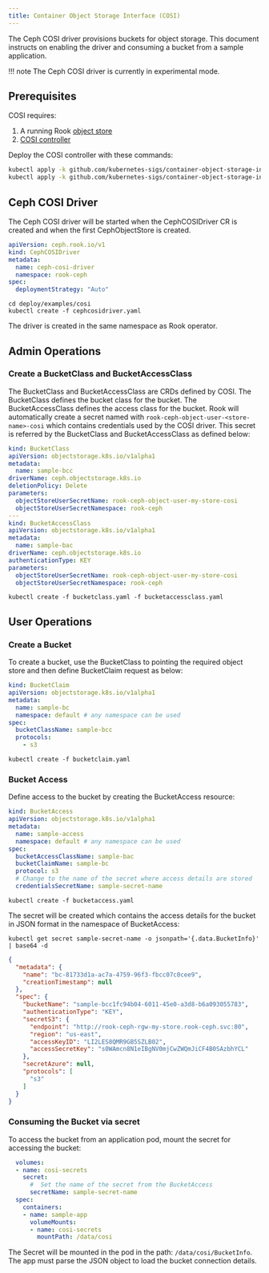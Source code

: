 ```yaml
---
title: Container Object Storage Interface (COSI)
---
```


The Ceph COSI driver provisions buckets for object storage. This document instructs on enabling the driver and consuming a bucket from a sample application.

!!! note
    The Ceph COSI driver is currently in experimental mode.

## Prerequisites

COSI requires:

1. A running Rook [object store](object-storage.md)
2. [COSI controller](https://github.com/kubernetes-sigs/container-object-storage-interface-controller#readme)

Deploy the COSI controller with these commands:

```bash
kubectl apply -k github.com/kubernetes-sigs/container-object-storage-interface-api
kubectl apply -k github.com/kubernetes-sigs/container-object-storage-interface-controller
```

## Ceph COSI Driver

The Ceph COSI driver will be started when the CephCOSIDriver CR is created and when the first CephObjectStore is created.

```yaml
apiVersion: ceph.rook.io/v1
kind: CephCOSIDriver
metadata:
  name: ceph-cosi-driver
  namespace: rook-ceph
spec:
  deploymentStrategy: "Auto"
```

```console
cd deploy/examples/cosi
kubectl create -f cephcosidriver.yaml
```

The driver is created in the same namespace as Rook operator.

## Admin Operations

### Create a BucketClass and BucketAccessClass

The BucketClass and BucketAccessClass are CRDs defined by COSI. The BucketClass defines the bucket class for the bucket. The BucketAccessClass defines the access class for the bucket. Rook will automatically create a secret named with `rook-ceph-object-user-<store-name>-cosi` which contains credentials used by the COSI driver. This secret is referred by the BucketClass and BucketAccessClass as defined below:

```yaml
kind: BucketClass
apiVersion: objectstorage.k8s.io/v1alpha1
metadata:
  name: sample-bcc
driverName: ceph.objectstorage.k8s.io
deletionPolicy: Delete
parameters:
  objectStoreUserSecretName: rook-ceph-object-user-my-store-cosi
  objectStoreUserSecretNamespace: rook-ceph
---
kind: BucketAccessClass
apiVersion: objectstorage.k8s.io/v1alpha1
metadata:
  name: sample-bac
driverName: ceph.objectstorage.k8s.io
authenticationType: KEY
parameters:
  objectStoreUserSecretName: rook-ceph-object-user-my-store-cosi
  objectStoreUserSecretNamespace: rook-ceph
```

```console
kubectl create -f bucketclass.yaml -f bucketaccessclass.yaml
```

## User Operations

### Create a Bucket

To create a bucket, use the BucketClass to pointing the required object store and then define BucketClaim request as below:

```yaml
kind: BucketClaim
apiVersion: objectstorage.k8s.io/v1alpha1
metadata:
  name: sample-bc
  namespace: default # any namespace can be used
spec:
  bucketClassName: sample-bcc
  protocols:
    - s3
```

```console
kubectl create -f bucketclaim.yaml
```

### Bucket Access

Define access to the bucket by creating the BucketAccess resource:

```yaml
kind: BucketAccess
apiVersion: objectstorage.k8s.io/v1alpha1
metadata:
  name: sample-access
  namespace: default # any namespace can be used
spec:
  bucketAccessClassName: sample-bac
  bucketClaimName: sample-bc
  protocol: s3
  # Change to the name of the secret where access details are stored
  credentialsSecretName: sample-secret-name
```

```console
kubectl create -f bucketaccess.yaml
```

The secret will be created which contains the access details for the bucket in JSON format in the namespace of BucketAccess:

``` console
kubectl get secret sample-secret-name -o jsonpath='{.data.BucketInfo}' | base64 -d
```

```json
{
  "metadata": {
    "name": "bc-81733d1a-ac7a-4759-96f3-fbcc07c0cee9",
    "creationTimestamp": null
  },
  "spec": {
    "bucketName": "sample-bcc1fc94b04-6011-45e0-a3d8-b6a093055783",
    "authenticationType": "KEY",
    "secretS3": {
      "endpoint": "http://rook-ceph-rgw-my-store.rook-ceph.svc:80",
      "region": "us-east",
      "accessKeyID": "LI2LES8QMR9GB5SZLB02",
      "accessSecretKey": "s0WAmcn8N1eIBgNV0mjCwZWQmJiCF4B0SAzbhYCL"
    },
    "secretAzure": null,
    "protocols": [
      "s3"
    ]
  }
}
```

### Consuming the Bucket via secret

To access the bucket from an application pod, mount the secret for accessing the bucket:

```yaml
  volumes:
  - name: cosi-secrets
    secret:
      #  Set the name of the secret from the BucketAccess
      secretName: sample-secret-name
  spec:
    containers:
    - name: sample-app
      volumeMounts:
      - name: cosi-secrets
        mountPath: /data/cosi
```

The Secret will be mounted in the pod in the path: `/data/cosi/BucketInfo`. The app must parse the JSON object to load the bucket connection details.
